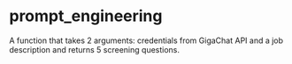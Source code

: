 # prompt_engineering

A function that takes 2 arguments: credentials from GigaChat API and a job description and returns 5 screening questions.